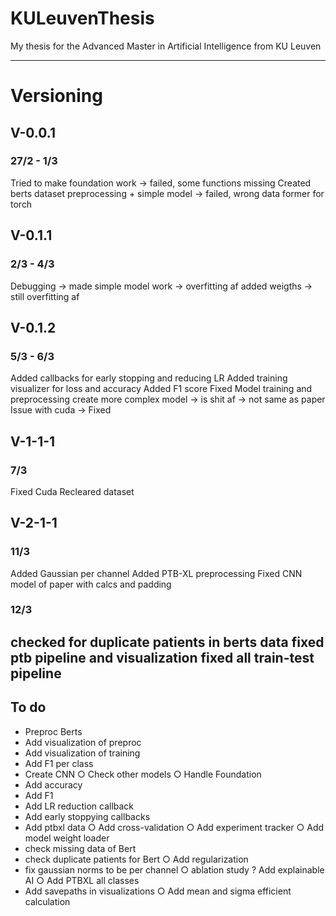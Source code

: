 # KULeuvenThesis
My thesis for the Advanced Master in Artificial Intelligence from KU Leuven

---

# Versioning
## V-0.0.1 
### 27/2 - 1/3
Tried to make foundation work -> failed, some functions missing
Created berts dataset preprocessing + simple model -> failed, wrong data former for torch

## V-0.1.1 
### 2/3 - 4/3
Debugging -> made simple model work -> overfitting af
added weigths -> still overfitting af

## V-0.1.2 
### 5/3 - 6/3
Added callbacks for early stopping and reducing LR
Added training visualizer for loss and accuracy
Added F1 score
Fixed Model training and preprocessing
create more complex model -> is shit af -> not same as paper
Issue with cuda -> Fixed

## V-1-1-1 
### 7/3
Fixed Cuda
Recleared dataset


## V-2-1-1 
### 11/3
Added Gaussian per channel
Added PTB-XL preprocessing
Fixed CNN model of paper with calcs and padding

### 12/3 
checked for duplicate patients in berts data
fixed ptb pipeline and visualization
fixed all train-test pipeline
---

## To do
- Preproc Berts
- Add visualization of preproc
- Add visualization of training
- Add F1 per class
- Create CNN
○ Check other models
○ Handle Foundation
- Add accuracy
- Add F1
- Add LR reduction callback 
- Add early stoppying callbacks
- Add ptbxl data
○ Add cross-validation
○ Add experiment tracker
○ Add model weight loader
- check missing data of Bert
- check duplicate patients for Bert
○ Add regularization
- fix gaussian norms to be per channel
○ ablation study
? Add explainable AI
○ Add PTBXL all classes
- Add savepaths in visualizations
○ Add mean and sigma efficient calculation



